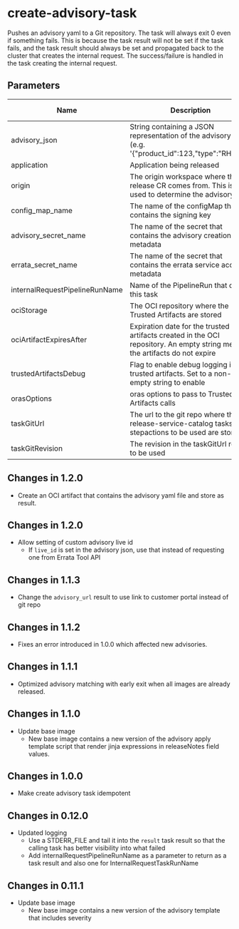 # create-advisory-task

Pushes an advisory yaml to a Git repository. The task will always exit 0 even if something fails. This is because the task result
will not be set if the task fails, and the task result should always be set and propagated back to the cluster that creates the
internal request. The success/failure is handled in the task creating the internal request.

## Parameters

| Name                           | Description                                                                                                                | Optional | Default value |
|--------------------------------|----------------------------------------------------------------------------------------------------------------------------|----------|---------------|
| advisory_json                  | String containing a JSON representation of the advisory data (e.g. '{"product_id":123,"type":"RHSA"}')                     | No       | -             |
| application                    | Application being released                                                                                                 | No       | -             |
| origin                         | The origin workspace where the release CR comes from. This is used to determine the advisory path                          | No       | -             |
| config_map_name                | The name of the configMap that contains the signing key                                                                    | No       | -             |
| advisory_secret_name           | The name of the secret that contains the advisory creation metadata                                                        | No       | -             |
| errata_secret_name             | The name of the secret that contains the errata service account metadata                                                   | No       | -             |
| internalRequestPipelineRunName | Name of the PipelineRun that called this task                                                                              | No       | -             |
| ociStorage                     | The OCI repository where the Trusted Artifacts are stored                                                                  | Yes      | empty         |
| ociArtifactExpiresAfter        | Expiration date for the trusted artifacts created in the OCI repository. An empty string means the artifacts do not expire | Yes      | 1d            |
| trustedArtifactsDebug          | Flag to enable debug logging in trusted artifacts. Set to a non-empty string to enable                                     | Yes      | ""            |
| orasOptions                    | oras options to pass to Trusted Artifacts calls                                                                            | Yes      | ""            |
| taskGitUrl                     | The url to the git repo where the release-service-catalog tasks and stepactions to be used are stored                      | No       | ""            |
| taskGitRevision                | The revision in the taskGitUrl repo to be used                                                                             | No       | ""            |

## Changes in 1.2.0
* Create an OCI artifact that contains the advisory yaml file and store as result.

## Changes in 1.2.0
* Allow setting of custom advisory live id
  * If `live_id` is set in the advisory json, use that instead of requesting one from Errata Tool API

## Changes in 1.1.3
* Change the `advisory_url` result to use link to customer portal instead of git repo

## Changes in 1.1.2
* Fixes an error introduced in 1.0.0 which affected new advisories.

## Changes in 1.1.1
* Optimized advisory matching with early exit when all images are already released.

## Changes in 1.1.0
* Update base image
  * New base image contains a new version of the advisory apply template script that render jinja expressions in
    releaseNotes field values.

## Changes in 1.0.0
* Make create advisory task idempotent

## Changes in 0.12.0
* Updated logging
  * Use a STDERR_FILE and tail it into the `result` task result so that the calling task has better
    visibility into what failed
  * Add internalRequestPipelineRunName as a parameter to return as a task result and also one for
    InternalRequestTaskRunName

## Changes in 0.11.1
* Update base image
  * New base image contains a new version of the advisory template that includes severity
